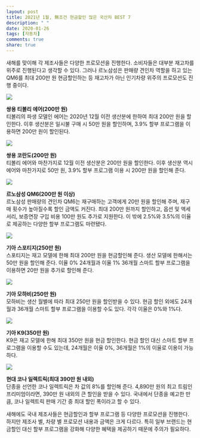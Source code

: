 ```yaml
---
layout: post
title: 2021년 1월, 無조건 현금할인 많은 국산차 BEST 7
description: " "
date: 2020-01-26
tags: [자동차]
comments: true
share: true
---
```



새해를 맞이해 각 제조사들은 다양한 프로모션을 진행한다. 소비자들은 대부분 재고차를 위주로 진행된다고 생각할 수 있다. 그러나 르노삼성은 판매량 견인차 역할을 하고 있는 QM6를 최대 200만 원 현금할인하는 등 재고차가 아닌 인기차량 위주의 프로모션도 진행 중이다.

[![](https://post-phinf.pstatic.net/MjAyMTAxMDVfMjA4/MDAxNjA5ODMxNDUwODM4.wxm1gPo72RFWKN_0z1-X0tsNivqzp34039YRHwtDYbQg.5lfve1dLRA6W5HNqWYLWIpFaFfROsgJShpZOTeOTjxwg.JPEG/2021_%ED%8B%B0%EB%B3%BC%EB%A6%AC_%EC%97%90%EC%96%B4_%EC%A0%95%EC%B8%A1%EB%A9%B4_copy.jpg?type=w1200)](https://post.naver.com/viewer/postView.nhn?volumeNo=30399064&memberNo=3251907#)

**쌍용 티볼리 에어(200만 원)**  
티볼리의 파생 모델인 에어는 2020년 12월 이전 생산분에 한하여 최대 200만 원을 할인한다. 이후 생산분은 일시불 구매 시 50만 원을 할인하며, 3.9% 할부 프로그램을 이용하면 200만 원이 할인된다.

[![](https://post-phinf.pstatic.net/MjAyMTAxMDVfMjEx/MDAxNjA5ODMxNDg4NjY3.g9Z6TNsSmScsHR5Y-DWZEzM5pFFLNGrFF4VE4mYvs-Mg.NTvBl4JTaBqqzq58IyUIuJo5UXPds4YsoMDnRDGgwq4g.JPEG/RESPEC_%EC%BD%94%EB%9E%80%EB%8F%84_%EC%A3%BC%ED%96%89_copy.jpg?type=w1200)](https://post.naver.com/viewer/postView.nhn?volumeNo=30399064&memberNo=3251907#)

**쌍용 코란도(200만 원)**  
티볼리 에어와 마찬가지로 12월 이전 생산분은 200만 원을 할인한다. 이후 생산분 역시 에어와 마찬가지로 50만 원, 3.9% 할부 프로그램 이용 시 200만 원을 할인해 준다.

[![](https://post-phinf.pstatic.net/MjAyMTAxMDVfMjM1/MDAxNjA5ODMxNTExMTYy.c-nPUWxC_G057o2CpT-r9A0UTTbH9nYwVM3z_f59BTwg.HT3IHJtaFZ_Dy3NCeix8xzJs8Sj1f5CCMvqvKA-Z94Ig.JPEG/gall05_copy.jpg?type=w1200)](https://post.naver.com/viewer/postView.nhn?volumeNo=30399064&memberNo=3251907#)

**르노삼성 QM6(200만 원 이상)**  
르노삼성 판매량의 견인차 QM6는 재구매하는 고객에게 20만 원을 할인해 주며, 재구매 횟수가 높아질수록 할인 금액도 커진다. 최대 200만 원까지 할인하고, 옵션 및 액세서리, 보증연장 구입 비용 100만 원도 추가로 지원한다. 이 밖에 2.5%와 3.5%의 이율로 제공하는 다양한 할부 프로그램도 마련됐다.

[![](https://post-phinf.pstatic.net/MjAyMTAxMDVfNzYg/MDAxNjA5ODMxNTkyMTg5.pgxB_OwKvu3KdJq_9-Am8plLL9jYXp23EiQvbzAWvxIg.CQutf4Fd_p6qwW-Nzqpk7X1lxXOO8CuNBHnfDxcpUc8g.JPEG/w_sportage_keyvusial.jpg?type=w1200)](https://post.naver.com/viewer/postView.nhn?volumeNo=30399064&memberNo=3251907#)

**기아 스포티지(250만 원)**  
스포티지는 재고 모델에 한해 최대 200만 원을 현금할인해 준다. 생산 모델에 한해서는 50만 원을 할인해 준다. 이율 0% 24개월과 이율 1% 36개월 스마트 할부 프로그램을 이용하면 20만 원을 추가로 할인해 준다.

[![](https://post-phinf.pstatic.net/MjAyMTAxMDVfMTEw/MDAxNjA5ODMxNjAwODg1.A63Bdc9ry1njHe9x2ZQDX899XFcfkjnSJdH6v-V7_JYg.9Oj46THKJCosVFQdp1Y47etIohBDENyu4d0iGVZBXJgg.JPEG/%EB%AA%A8%ED%95%98%EB%B9%84_%EB%8D%94_%EB%A7%88%EC%8A%A4%ED%84%B0_%EA%B7%B8%EB%9E%98%EB%B9%84%ED%8B%B0_copy.jpg?type=w1200)](https://post.naver.com/viewer/postView.nhn?volumeNo=30399064&memberNo=3251907#)

**기아 모하비(250만 원)**  
모하비는 생산 월별에 따라 최대 250만 원을 할인받을 수 있다. 현금 할인 외에도 24개월과 36개월 스마트 할부 프로그램을 이용할 수도 있다. 각각 이율은 0%와 1%다.

[![](https://post-phinf.pstatic.net/MjAyMTAxMDVfMjQw/MDAxNjA5ODMxNjMzMzMz.aBicywe8DbGo7xsBoFkwzDd7fkD0mvhbe3_fn1tvHmQg._7feu08_Vk_vmQAD0f17DsHUkpAjdpGci0v7vpRDYz0g.JPEG/k9_Performance01_w_copy.jpg?type=w1200)](https://post.naver.com/viewer/postView.nhn?volumeNo=30399064&memberNo=3251907#)

**기아 K9(350만 원)**  
K9은 재고 모델에 한해 최대 350만 원을 현금 할인한다. 현금 할인 대신 스마트 할부 프로그램을 이용할 수도 있는데, 24개월은 이율 0%, 36개월은 1%의 이율로 이용이 가능하다.

[![](https://post-phinf.pstatic.net/MjAyMTAxMDVfMTA1/MDAxNjA5ODMxNjg1NDcw._JzhPzSmurVwHfAxvkGY4R3Xe6afd3b-MI3AmBmEss0g.Eq4kNoOfESK5J7t8166diN8uDFATcZnO95UJCpo5luog.JPEG/Screenshot_2020-01-06_at_10.02.04.jpg?type=w1200)](https://post.naver.com/viewer/postView.nhn?volumeNo=30399064&memberNo=3251907#)

**현대 코나 일렉트릭(최대 390만 원 내외)**  
단종을 선언한 코나 일렉트릭은 차 값의 8%를 할인해 준다. 4,890만 원의 최고 트림인 프리미엄이라면, 390만 원 내외의 큰 할인을 받을 수 있다. 국내에서 단종을 예고한 만큼, 코나 일렉트릭 판매 기간 중 최대 할인 폭이라고 할 수 있다.

새해에도 국내 제조사들은 현금할인과 할부 프로그램 등 다양한 프로모션을 진행한다. 하지만 제조사 별, 차량 별 프로모션 내용과 금액은 크게 다르다. 특히 일부 브랜드는 현금할인 대신 할부 프로그램을 강화해 다양한 혜택을 제공하기 때문에 주의가 필요하다.